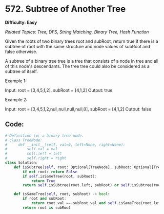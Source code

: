 # 572. Subtree of Another Tree

**Difficulty: Easy** 

*Related Topics: Tree, DFS, String Matching, Binary Tree, Hash Function*

Given the roots of two binary trees root and subRoot, return true if there is a subtree of root with the same structure and node values of subRoot and false otherwise.

A subtree of a binary tree tree is a tree that consists of a node in tree and all of this node's descendants. The tree tree could also be considered as a subtree of itself.

Example 1:

Input: root = [3,4,5,1,2], subRoot = [4,1,2]
Output: true

Example 2:

Input: root = [3,4,5,1,2,null,null,null,null,0], subRoot = [4,1,2]
Output: false

## Code:

```python
# Definition for a binary tree node.
# class TreeNode:
#     def __init__(self, val=0, left=None, right=None):
#         self.val = val
#         self.left = left
#         self.right = right
class Solution:
    def isSubtree(self, root: Optional[TreeNode], subRoot: Optional[TreeNode]) -> bool:
        if not root: return False
        if self.isSameTree(root, subRoot):
            return True
        return self.isSubtree(root.left, subRoot) or self.isSubtree(root.right, subRoot)

    def isSameTree(self, root, subRoot) -> bool:
        if root and subRoot:
            return root.val == subRoot.val and self.isSameTree(root.left, subRoot.left) and self.isSameTree(root.right, subRoot.right)
        return root is subRoot
```
